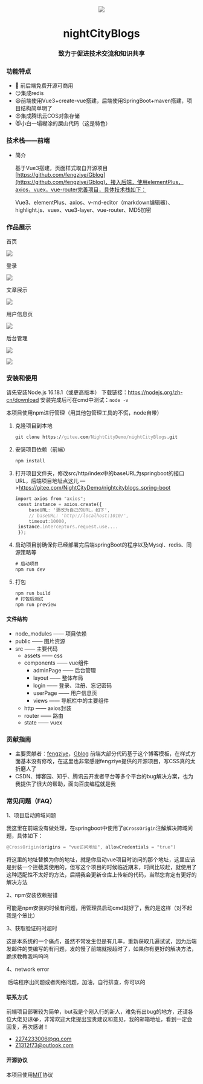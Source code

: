 <div style="filter: grayscale(100%)">
<div align="center">
<img src="https://nightcityblogs-1312951467.cos.ap-shanghai.myqcloud.com/logo.jpg"/ >
<h1>nightCityBlogs</h1>
<h3>致力于促进技术交流和知识共享</h3>
</div>

### 功能特点

- 🥳 前后端免费开源可商用
- 😏集成redis
- 😃前端使用Vue3+create-vue搭建，后端使用SpringBoot+maven搭建，项目结构简单明了
- 😍集成腾讯云COS对象存储
- 😻小白一塌糊涂的屎山代码（这是特色）

### 技术栈——前端

- 简介

  基于Vue3搭建，页面样式取自开源项目[https://github.com/fengziye/Gblog](https://github.com/fengziye/Gblog)，接入后端，使用elementPlus，axios，vuex，vue-router完善项目，具体技术栈如下：

  Vue3、elementPlus、axios、v-md-editor（markdown编辑器）、highlight.js、vuex、vue3-layer、vue-router、MD5加密

### 作品展示

首页

![](https://nightcityblogs-1312951467.cos.ap-shanghai.myqcloud.com/README/home.png)

登录

![](https://nightcityblogs-1312951467.cos.ap-shanghai.myqcloud.com/README/login.png)

文章展示

![](https://nightcityblogs-1312951467.cos.ap-shanghai.myqcloud.com/README/article.png)

用户信息页

![](https://nightcityblogs-1312951467.cos.ap-shanghai.myqcloud.com/README/useradmin.png)

后台管理

![](https://nightcityblogs-1312951467.cos.ap-shanghai.myqcloud.com/README/admin1.png)

![](https://nightcityblogs-1312951467.cos.ap-shanghai.myqcloud.com/README/admin2.png)
### 安装和使用

请先安装Node.js 16.18.1（或更高版本） 下载链接：https://nodejs.org/zh-cn/download  安装完成后可在cmd中测试：``node -v``

本项目使用npm进行管理（用其他包管理工具的不慌，node自带）

1. 克隆项目到本地

   ```cmd
   git clone https://gitee.com/NightCityDemo/nightCityBlogs.git
   ```

2. 安装项目依赖（前端）

   ```cmd
   npm install
   ```

3. 打开项目文件夹，修改src/http/index中的baseURL为springboot的接口URL，后端项目地址点这儿 —>https://gitee.com/NightCityDemo/nightcityblogs_spring-boot

   ```js
   import axios from "axios";
    const instance = axios.create({
        baseURL: '更改为自己的URL，如下',
        // baseURL: 'http://localhost:1010/',
        timeout:10000,
    instance.interceptors.request.use....
    });
   ```

4. 启动项目前确保你已经部署完后端springBoot的程序以及Mysql、redis、同源策略等

   ```cmd
   # 启动项目
   npm run dev
   
   ```

5. 打包

   ```cmd
   npm run build
   # 打包后测试
   npm run preview
   ```

#### 文件结构

- node_modules  ——  项目依赖
- public  ——  图片资源
- src  —— 主要代码
  - assets  —— css
  - components  ——  vue组件
    - adminPage ——  后台管理
    - layout  ——  整体布局
    - login  ——  登录、注册、忘记密码
    - userPage  ——  用户信息页
    - views —— 导航栏中的主要组件
  - http  —— axios封装
  - router  ——  路由
  - state  ——  vuex

### 贡献指南

- 主要贡献者：[fengziye](https://github.com/fengziye)，[Gblog](https://github.com/fengziye/Gblog)   前端大部分代码基于这个博客模板，在样式方面基本没有修改，在这里也非常感谢fengziye提供的开源项目，写CSS真的太折磨人了
- CSDN、博客园、知乎、腾讯云开发者平台等多个平台的bug解决方案，也为我提供了很大的帮助，面向百度编程就是我

### 常见问题（FAQ）

1、项目启动跨域问题

我这里在前端没有做处理，在springboot中使用了``@CrossOrigin``注解解决跨域问题，具体如下：

```java
@CrossOrigin(origins = "vue访问地址", allowCredentials = "true")
```

​        将这里的地址替换为你的地址，就是你启动vue项目时访问的那个地址，这里应该是封装一个拦截类使用的，但写这个项目的时候临近期末，时间比较赶，就使用了这种适配性不太好的方法，后期我会更新仓库上传新的代码，当然您肯定有更好的解决方法

2、npm安装依赖报错

​        可能是npm安装的时候有问题，用管理员启动cmd就好了，我的是这样（对不起我是个笨比）

3、获取验证码时超时

​        这是本系统的一个痛点，虽然不常发生但是有几率，重新获取几遍试试，因为后端发邮件的类编写的有问题，发的慢了前端就报超时了，如果你有更好的解决方法，跪求教教我呜呜呜

4、network error

​        后端程序出问题或者网络问题，加油，自行排查，你可以的

#### 联系方式

前端项目部署较为简单，but我是个刚入行的新人，难免有出bug的地方，还请各位大佬见谅😭，非常欢迎大佬提出宝贵建议和意见，我的邮箱地址，看到一定会回复，再次感谢！

- 2274233006@qq.com
- Z1312f73@outlook.com

#### 开源协议

本项目使用[MIT](https://gitee.com/NightCityDemo/nightCityBlogs/blob/master/LICENSE)协议
